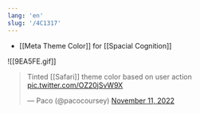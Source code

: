 ```yaml
---
lang: 'en'
slug: '/4C1317'
---
```


- [[Meta Theme Color]] for [[Spacial Cognition]]

![[9EA5FE.gif]]

> Tinted [[Safari]] theme color based on user action [pic.twitter.com/OZ20jSvW9X](https://t.co/OZ20jSvW9X)
>
> — Paco (@pacocoursey) [November 11, 2022](https://twitter.com/pacocoursey/status/1591151080628682752?ref_src=twsrc%5Etfw)
